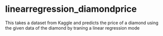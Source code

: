 # linearregression_diamondprice
This takes a dataset from Kaggle and predicts the price of a diamond using the given data of the diamond by traning a linear regression mode
